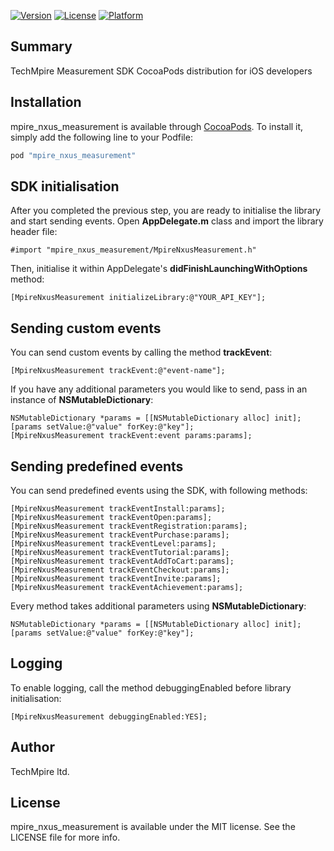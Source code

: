 [![Version](https://img.shields.io/cocoapods/v/mpire_nxus_measurement.svg?style=flat)](http://cocoapods.org/pods/mpire_nxus_measurement)
[![License](https://img.shields.io/cocoapods/l/mpire_nxus_measurement.svg?style=flat)](http://cocoapods.org/pods/mpire_nxus_measurement)
[![Platform](https://img.shields.io/cocoapods/p/mpire_nxus_measurement.svg?style=flat)](http://cocoapods.org/pods/mpire_nxus_measurement)

## Summary
TechMpire Measurement SDK CocoaPods distribution for iOS developers

## Installation

mpire_nxus_measurement is available through [CocoaPods](http://cocoapods.org). To install
it, simply add the following line to your Podfile:

```ruby
pod "mpire_nxus_measurement"
```

## SDK initialisation
After you completed the previous step, you are ready to initialise the library and start sending events.
Open <b>AppDelegate.m</b> class and import the library header file:
```
#import "mpire_nxus_measurement/MpireNxusMeasurement.h"
```

Then, initialise it within AppDelegate's <b>didFinishLaunchingWithOptions</b> method:
```
[MpireNxusMeasurement initializeLibrary:@"YOUR_API_KEY"];
```

## Sending custom events
You can send custom events by calling the method <b>trackEvent</b>:
```
[MpireNxusMeasurement trackEvent:@"event-name"];
```

If you have any additional parameters you would like to send, pass in an instance of <b>NSMutableDictionary</b>:
```
NSMutableDictionary *params = [[NSMutableDictionary alloc] init];
[params setValue:@"value" forKey:@"key"];
[MpireNxusMeasurement trackEvent:event params:params];
```

## Sending predefined events
You can send predefined events using the SDK, with following methods:
```
[MpireNxusMeasurement trackEventInstall:params];
[MpireNxusMeasurement trackEventOpen:params];
[MpireNxusMeasurement trackEventRegistration:params];
[MpireNxusMeasurement trackEventPurchase:params];
[MpireNxusMeasurement trackEventLevel:params];
[MpireNxusMeasurement trackEventTutorial:params];
[MpireNxusMeasurement trackEventAddToCart:params];
[MpireNxusMeasurement trackEventCheckout:params];
[MpireNxusMeasurement trackEventInvite:params];
[MpireNxusMeasurement trackEventAchievement:params];
```
Every method takes additional parameters using <b>NSMutableDictionary</b>:
```
NSMutableDictionary *params = [[NSMutableDictionary alloc] init];
[params setValue:@"value" forKey:@"key"];
```

## Logging
To enable logging, call the method debuggingEnabled before library initialisation:
```
[MpireNxusMeasurement debuggingEnabled:YES];
```

## Author

TechMpire ltd.

## License

mpire_nxus_measurement is available under the MIT license. See the LICENSE file for more info.
